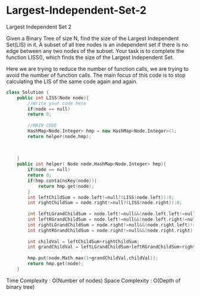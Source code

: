 # Largest-Independent-Set-2
Largest Independent Set 2

Given a Binary Tree of size N, find the size of the Largest Independent Set(LIS) in it. A subset of all tree nodes is an independent set if there is no edge between any two nodes of the subset. Your task is to complete the function LISS(), which finds the size of the Largest Independent Set.

Here we are trying to reduce the number of function calls, we are trying to avoid the number of function calls.
The main focus of this code is to stop calculating the LIS of the same code again and again.

```cpp
class Solution {
    public int LISS(Node node){
        //Write your code here  
        if(node == null)
        return 0;
        
        //MAIN CODE
        HashMap<Node,Integer> hmp = new HashMap<Node,Integer>();
        return helper(node,hmp);
        
        
        
    }
    public int helper( Node node,HashMap<Node,Integer> hmp){
        if(node == null)
        return 0;
        if(hmp.containsKey(node)){
            return hmp.get(node);
        }
        int leftChildSum = node.left!=null?(LISS(node.left)):0;
        int rightChildSum = node.right!=null?(LISS(node.right)):0;
        
        int leftLGrandChildSum = node.left!=null&&(node.left.left!=null)?LISS(node.left.left):0;
        int leftRGrandChildSum = node.left!=null&&(node.left.right!=null)?LISS(node.left.right):0;
        int rightLGrandChildSum = node.right!=null&&(node.right.left)!=null?LISS(node.right.left):0;
        int rightRGrandChildSum = node.right!=null&&(node.right.right)!=null?LISS(node.right.right):0;
        
        int childVal = leftChildSum+rightChildSum;
        int grandChildVal = leftLGrandChildSum+leftRGrandChildSum+rightLGrandChildSum+rightRGrandChildSum;
        
        hmp.put(node,Math.max(1+grandChildVal,childVal));
        return hmp.get(node);
    }

```
Time Complexity : O(Number of nodes)
Space Complexity : O(Depth of binary tree)
